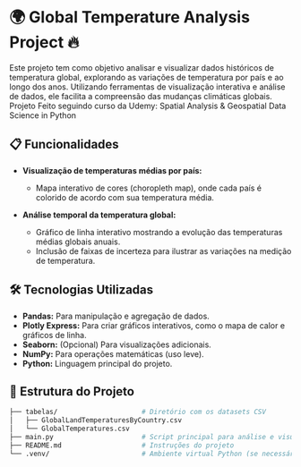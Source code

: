 # 🌍 Global Temperature Analysis Project 🔥

Este projeto tem como objetivo analisar e visualizar dados históricos de temperatura global, explorando as variações de temperatura por país e ao longo dos anos. Utilizando ferramentas de visualização interativa e análise de dados, ele facilita a compreensão das mudanças climáticas globais.
Projeto Feito seguindo curso da Udemy: Spatial Analysis & Geospatial Data Science in Python


## 📋 Funcionalidades

- **Visualização de temperaturas médias por país:**
  - Mapa interativo de cores (choropleth map), onde cada país é colorido de acordo com sua temperatura média.
  
- **Análise temporal da temperatura global:**
  - Gráfico de linha interativo mostrando a evolução das temperaturas médias globais anuais.
  - Inclusão de faixas de incerteza para ilustrar as variações na medição de temperatura.

## 🛠️ Tecnologias Utilizadas

- **Pandas:** Para manipulação e agregação de dados.
- **Plotly Express:** Para criar gráficos interativos, como o mapa de calor e gráficos de linha.
- **Seaborn:** (Opcional) Para visualizações adicionais.
- **NumPy:** Para operações matemáticas (uso leve).
- **Python:** Linguagem principal do projeto.

## 📂 Estrutura do Projeto

```bash
├── tabelas/                     # Diretório com os datasets CSV
│   ├── GlobalLandTemperaturesByCountry.csv
│   └── GlobalTemperatures.csv
├── main.py                      # Script principal para análise e visualização
├── README.md                    # Instruções do projeto
└── .venv/                       # Ambiente virtual Python (se necessário)
